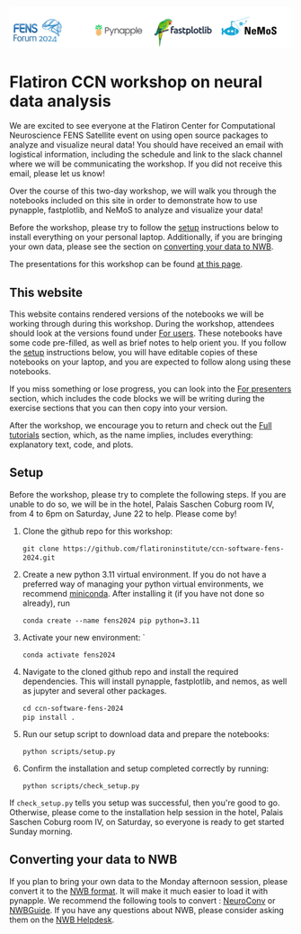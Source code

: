 ![image](assets/banner.jpg)

# Flatiron CCN workshop on neural data analysis

We are excited to see everyone at the Flatiron Center for Computational Neuroscience FENS Satellite event on using open source packages to analyze and visualize neural data! You should have received an email with logistical information, including the schedule and link to the slack channel where we will be communicating the workshop. If you did not receive this email, please let us know!

Over the course of this two-day workshop, we will walk you through the notebooks included on this site in order to demonstrate how to use pynapple, fastplotlib, and NeMoS to analyze and visualize your data!

Before the workshop, please try to follow the [setup](#setup) instructions below to install everything on your personal laptop. Additionally, if you are bringing your own data, please see the section on [converting your data to NWB](#converting-your-data-to-nwb).

The presentations for this workshop can be found [at this page](https://neurorse.flatironinstitute.org/workshops/fens-2024).

## This website

This website contains rendered versions of the notebooks we will be working through during this workshop. During the workshop, attendees should look at the versions found under [For users](generated/for_users). These notebooks have some code pre-filled, as well as brief notes to help orient you. If you follow the [setup](#setup) instructions below, you will have editable copies of these notebooks on your laptop, and you are expected to follow along using these notebooks.

If you miss something or lose progress, you can look into the [For presenters](generated/just_code) section, which includes the code blocks we will be writing during the exercise sections that you can then copy into your version.

After the workshop, we encourage you to return and check out the [Full tutorials](generated/gallery) section, which, as the name implies, includes everything: explanatory text, code, and plots.

## Setup

Before the workshop, please try to complete the following steps. If you are unable to do so, we will be in the hotel, Palais Saschen Coburg room IV, from 4 to 6pm on Saturday, June 22 to help. Please come by!

1. Clone the github repo for this workshop:
   ```shell
   git clone https://github.com/flatironinstitute/ccn-software-fens-2024.git
   ```
2. Create a new python 3.11 virtual environment. If you do not have a preferred way of managing your python virtual environments, we recommend [miniconda](https://docs.anaconda.com/free/miniconda/). After installing it (if you have not done so already), run 
    ```shell
    conda create --name fens2024 pip python=3.11
    ```
3. Activate your new environment: `
    ```shell
    conda activate fens2024
    ```
4. Navigate to the cloned github repo and install the required dependencies. This will install pynapple, fastplotlib, and nemos, as well as jupyter and several other packages.
    ```shell
    cd ccn-software-fens-2024
    pip install .
    ```
5. Run our setup script to download data and prepare the notebooks:
    ```shell
    python scripts/setup.py
    ```
6. Confirm the installation and setup completed correctly by running:
    ```shell
    python scripts/check_setup.py
    ```

If `check_setup.py` tells you setup was successful, then you're good to go. Otherwise, please come to the installation help session in the hotel, Palais Saschen Coburg room IV, on Saturday, so everyone is ready to get started Sunday morning.

## Converting your data to NWB

If you plan to bring your own data to the Monday afternoon session, please convert it to the [NWB format](https://pynwb.readthedocs.io/). It will make it much easier to load it with pynapple. We recommend the following tools to convert : [NeuroConv](https://neuroconv.readthedocs.io/en/main/) or [NWBGuide](https://nwb-guide.readthedocs.io/en/latest/). If you have any questions about NWB, please consider asking them on the [NWB Helpdesk](https://github.com/NeurodataWithoutBorders/helpdesk/discussions).
